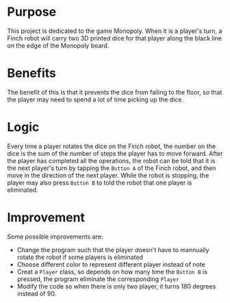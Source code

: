 # Purpose
This project is dedicated to the game Monopoly. When it is a player's turn, a Finch robot will carry two 3D printed dice for that player along the black line on the edge of the Monopoly board.

# Benefits
The benefit of this is that it prevents the dice from falling to the floor, so that the player may need to spend a lot of time picking up the dice.

# Logic
Every time a player rotates the dice on the Finch robot, the number on the dice is the sum of the number of steps the player has to move forward. After the player has completed all the operations, the robot can be told that it is the next player's turn by tapping the `Button A` of the Finch robot, and then move in the direction of the next player. While the robot is stopping, the player may also press `Button B` to told the robot that one player is eliminated. 

# Improvement
Some possible improvements are:
 - Change the program such that the player doesn't have to mannually rotate the robot if some players is eliminated
 - Choose different color to represent different player instead of note
 - Creat a `Player` class, so depends on how many time the `Button B` is pressed, the program eliminate the corresponding `Player`
 - Modify the code so when there is only two player, it turns 180 degrees instead of 90.
